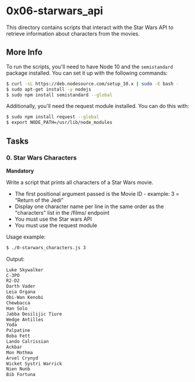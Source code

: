 # 0x06-starwars_api

This directory contains scripts that interact with the Star Wars API to retrieve information about characters from the movies.

## More Info

To run the scripts, you'll need to have Node 10 and the `semistandard` package installed. You can set it up with the following commands:

```bash
$ curl -sL https://deb.nodesource.com/setup_10.x | sudo -E bash -
$ sudo apt-get install -y nodejs
$ sudo npm install semistandard --global
```

Additionally, you'll need the request module installed. You can do this with:

```bash
$ sudo npm install request --global
$ export NODE_PATH=/usr/lib/node_modules
```

## Tasks

### 0. Star Wars Characters

**Mandatory**

Write a script that prints all characters of a Star Wars movie.

* The first positional argument passed is the Movie ID - example: 3 = “Return of the Jedi”
* Display one character name per line in the same order as the "characters" list in the /films/ endpoint
* You must use the Star wars API
* You must use the request module

Usage example:

```bash
$ ./0-starwars_characters.js 3
```

Output:

```bash
Luke Skywalker
C-3PO
R2-D2
Darth Vader
Leia Organa
Obi-Wan Kenobi
Chewbacca
Han Solo
Jabba Desilijic Tiure
Wedge Antilles
Yoda
Palpatine
Boba Fett
Lando Calrissian
Ackbar
Mon Mothma
Arvel Crynyd
Wicket Systri Warrick
Nien Nunb
Bib Fortuna
```
